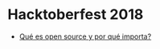 # Hacktoberfest 2018
- [Qué es open source y por qué importa?](https://docs.google.com/presentation/d/10y1t4NBe0BZk13KZRTLO24Nl-qGyFZ1SHt2MsN9yzTk/edit?usp=sharing)
